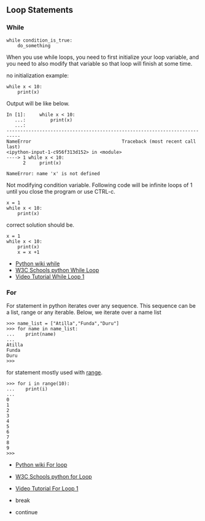 ## Loop Statements


### While

    while condition_is_true:
        do_something



When you use while loops, you need to first initialize your loop variable, and you need to also modify that variable so that loop will finish at some time.

no initialization example:

    while x < 10: 
        print(x) 

Output will be like below.


    In [1]:     while x < 10:
       ...:         print(x)
       ...:
    ---------------------------------------------------------------------------
    NameError                                 Traceback (most recent call last)
    <ipython-input-1-c956f313d152> in <module>
    ----> 1 while x < 10:
          2     print(x)

    NameError: name 'x' is not defined

Not modifying condition variable. Following code will be infinite loops of 1 until you close the program or use CTRL-c.

    x = 1
    while x < 10: 
        print(x) 


correct solution should be.


    x = 1
    while x < 10: 
        print(x) 
        x = x +1


- [Python wiki while](https://wiki.python.org/moin/WhileLoop)
- [W3C Schools python While Loop](https://www.w3schools.com/python/python_while_loops.asp)
- [Video Tutorial While Loop 1](https://www.youtube.com/watch?v=jSs58VZVLw8)



### For

For statement in python iterates over any sequence.
This sequence can be a list, range or any iterable.
Below, we iterate over a name list

    >>> name_list = ["Atilla","Funda","Duru"]
    >>> for name in name_list:
    ...    print(name)
    ...
    Atilla
    Funda
    Duru
    >>>


for statement mostly used with [range](range.md).


    >>> for i in range(10):
    ...    print(i)
    ...
    0
    1
    2
    3
    4
    5
    6
    7
    8
    9
    >>>



 - [Python wiki For loop](https://wiki.python.org/moin/ForLoop)
 - [W3C Schools python for Loop](https://www.w3schools.com/python/python_for_loops.asp)
 - [Video Tutorial For Loop 1](https://youtu.be/xtXexPSfcZg)

 - break
 - continue 